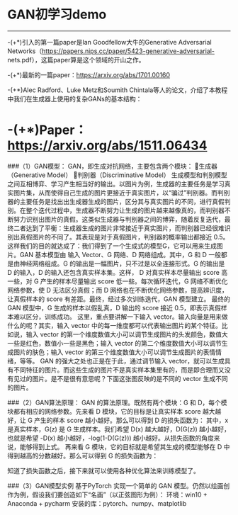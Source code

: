 # GAN初学习demo
-------------------------------------------------------------------------------------------------------------------------------
 -(+*)引入的第一篇paper是Ian Goodfellow大牛的Generative Adversarial Networks（https://papers.nips.cc/paper/5423-generative-adversarial- nets.pdf），这篇paper算是这个领域的开山之作。

-(+*)最新的一篇paper：https://arxiv.org/abs/1701.00160

-(+*)Alec Radford、Luke Metz和Soumith Chintala等人的论文，介绍了本教程中我们在生成器上使用的复杂GANs的基本结构：

-(+*)Paper：https://arxiv.org/abs/1511.06434
===================================================================================================================================
###（1）GAN模型：
GAN，即生成对抗网络，主要包含两个模块：
生成器（Generative Model）
判别器（Discriminative Model）
生成模型和判别模型之间互相博弈、学习产生相当好的输出。以图片为例，生成器的主要任务是学习真实图片集，从而使得自己生成的图片更接近于真实图片，以“骗过”判别器。而判别器的主要任务是找出出生成器生成的图片，区分其与真实图片的不同，进行真假判别。在整个迭代过程中，生成器不断努力让生成的图片越来越像真的，而判别器不断努力识别出图片的真假。这类似生成器与判别器之间的博弈，随着反复迭代，最终二者达到了平衡：生成器生成的图片非常接近于真实图片，而判别器已经很难识别出真假图片的不同了。其表现是对于真假图片，判别器的概率输出都接近 0.5。
这样我们的目的就达成了：我们得到了一个生成式的模型G，它可以用来生成图片。GAN 基本模型由 输入 Vector、G 网络、D 网络组成。其中，G 和 D 一般都是由神经网络组成。G 的输出是一幅图片，只不过是以全连接形式。G 的输出是 D 的输入，D 的输入还包含真实样本集。这样， D 对真实样本尽量输出 score 高一些，对 G 产生的样本尽量输出 score 低一些。每次循环迭代，G 网络不断优化网络参数，使 D 无法区分真假；而 D 网络也在不断优化网络参数，提高辨识度，让真假样本的 score 有差距。最终，经过多次训练迭代，GAN 模型建立。
最终的 GAN 模型中，G 生成的样本以假乱真，D 输出的 score 接近 0.5，即表示真假样本难以区分，训练成功。
这里，重点要讲解一下输入 vector。输入向量是用来做什么的呢？其实，输入 vector 中的每一维度都可以代表输出图片的某个特征。比如说，输入 vector 的第一个维度数值大小可以调节生成图片的头发颜色，数值大一些是红色，数值小一些是黑色；输入 vector 的第二个维度数值大小可以调节生成图片的肤色；输入 vector 的第三个维度数值大小可以调节生成图片的表情情绪，等等。
GAN 的强大之处也正是在于此，通过调节输入 vector，就可以生成具有不同特征的图片。而这些生成的图片不是真实样本集里有的，而是即合理而又没有见过的图片。是不是很有意思呢？下面这张图反映的是不同的 vector 生成不同的图片。

###（2）GAN算法原理：
GAN 的算法原理。既然有两个模块：G 和 D，每个模块都有相应的网络参数。先来看 D 模块，它的目标是让真实样本 score 越大越好，让 G 产生的样本 score 越小越好。那么可以得到 D 的损失函数为：
其中，x 是真实样本，G(z) 是 G 生成样本。我们希望 D(x) 越大越好，D(G(z)) 越小越好，也就是希望 -D(x) 越小越好，-log(1-D(G(z))) 越小越好。从损失函数的角度来说，能够得到上式。
再来看 G 模块，它的目标就是希望其生成的模型能够在 D 中得到越高的分数越好。那么可以得到 G 的损失函数为：

知道了损失函数之后，接下来就可以使用各种优化算法来训练模型了。


###（3）GAN模型实例
基于PyTorch 实现一个简单的 GAN 模型。仍然以绘画创作为例，假设我们要创造如下“名画”（以正弦图形为例）：
环境：win10 + Anaconda + pycharm
安装的库：pytorch、numpy、matplotlib

